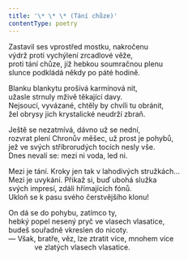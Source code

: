 ```yaml
---
title: '\* \* \* (Tání chůze)'
contentType: poetry
---
```


<section>

Zastavil ses vprostřed mostku, nakročenu  
výdrž proti vychýlení zrcadlové věže,  
proti tání chůze, jíž hebkou soumračnou plenu  
slunce podkládá někdy po páté hodině.

Blanku blankytu prošívá karmínová nit,  
užasle strnuly mživě těkající davy.  
Nejsoucí, vyvázané, chtěly by chvíli tu obránit,  
žel obrysy jich krystalické neudrží zbraň.

Ještě se nezatmívá, dávno už se nední,  
rozvrat plení Chronův měšec, už prost je pohybů,  
jež ve svých stříbrorudých tocích nesly vše.  
Dnes nevalí se: mezi ni voda, led ni.

Mezi je tání. Kroky jen tak v lahodivých stružkách…  
Mezi je uvykání. Přikaž si, buď ubohá služka  
svých impresí, zdáli hřímajících fónů.  
Ukloň se k pasu svého čerstvějšího klonu!

On dá se do pohybu, zatímco ty,  
hebký popel nesený pryč ve vlasech vlasatice,  
budeš souřadně vkreslen do nicoty.  
— Však, bratře, věz, lze ztratit více, mnohem více  
             ve zlatých vlasech vlasatice.

</section>
